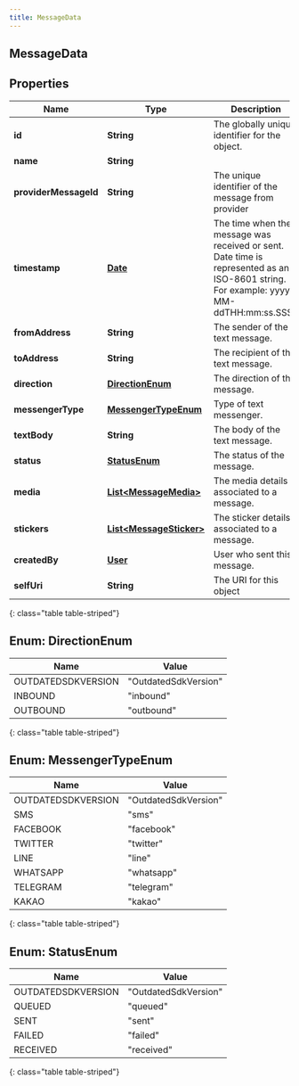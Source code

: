 ```yaml
---
title: MessageData
---
```

## MessageData


## Properties

| Name | Type | Description | Notes |
| ------------ | ------------- | ------------- | ------------- |
| **id** | **String** | The globally unique identifier for the object. |  [optional] |
| **name** | **String** |  |  [optional] |
| **providerMessageId** | **String** | The unique identifier of the message from provider |  [optional] |
| **timestamp** | [**Date**](Date.html) | The time when the message was received or sent. Date time is represented as an ISO-8601 string. For example: yyyy-MM-ddTHH:mm:ss.SSSZ |  |
| **fromAddress** | **String** | The sender of the text message. |  [optional] |
| **toAddress** | **String** | The recipient of the text message. |  [optional] |
| **direction** | [**DirectionEnum**](#DirectionEnum) | The direction of the message. |  [optional] |
| **messengerType** | [**MessengerTypeEnum**](#MessengerTypeEnum) | Type of text messenger. |  [optional] |
| **textBody** | **String** | The body of the text message. |  |
| **status** | [**StatusEnum**](#StatusEnum) | The status of the message. |  |
| **media** | [**List&lt;MessageMedia&gt;**](MessageMedia.html) | The media details associated to a message. |  [optional] |
| **stickers** | [**List&lt;MessageSticker&gt;**](MessageSticker.html) | The sticker details associated to a message. |  [optional] |
| **createdBy** | [**User**](User.html) | User who sent this message. |  [optional] |
| **selfUri** | **String** | The URI for this object |  [optional] |
{: class="table table-striped"}


<a name="DirectionEnum"></a>

## Enum: DirectionEnum

| Name | Value |
| ---- | ----- |
| OUTDATEDSDKVERSION | &quot;OutdatedSdkVersion&quot; |
| INBOUND | &quot;inbound&quot; |
| OUTBOUND | &quot;outbound&quot; |
{: class="table table-striped"}


<a name="MessengerTypeEnum"></a>

## Enum: MessengerTypeEnum

| Name | Value |
| ---- | ----- |
| OUTDATEDSDKVERSION | &quot;OutdatedSdkVersion&quot; |
| SMS | &quot;sms&quot; |
| FACEBOOK | &quot;facebook&quot; |
| TWITTER | &quot;twitter&quot; |
| LINE | &quot;line&quot; |
| WHATSAPP | &quot;whatsapp&quot; |
| TELEGRAM | &quot;telegram&quot; |
| KAKAO | &quot;kakao&quot; |
{: class="table table-striped"}


<a name="StatusEnum"></a>

## Enum: StatusEnum

| Name | Value |
| ---- | ----- |
| OUTDATEDSDKVERSION | &quot;OutdatedSdkVersion&quot; |
| QUEUED | &quot;queued&quot; |
| SENT | &quot;sent&quot; |
| FAILED | &quot;failed&quot; |
| RECEIVED | &quot;received&quot; |
{: class="table table-striped"}



